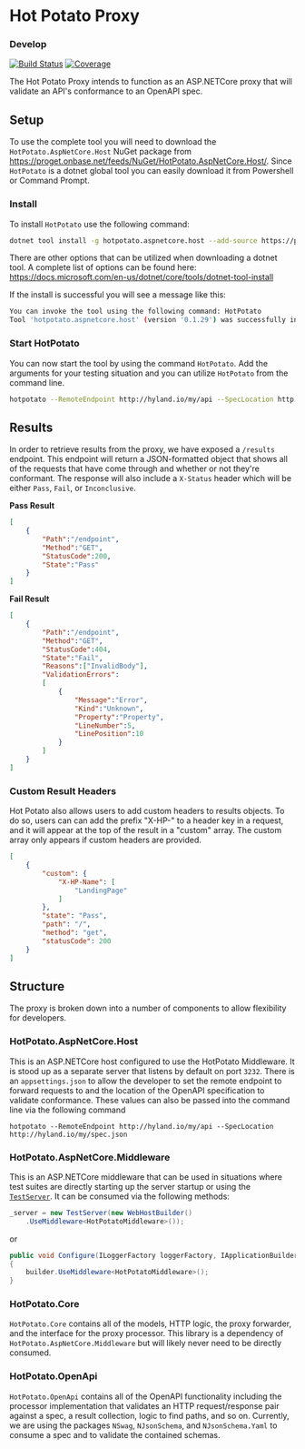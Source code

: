 # Hot Potato Proxy 
### Develop
[![Build Status](https://autotest.jenkins.hylandqa.net/job/Test%20Automation%20Team/job/hot-potato/job/master/badge/icon)](https://autotest.jenkins.hylandqa.net/job/Test%20Automation%20Team/job/hot-potato/job/master/) 
[![Coverage](http://shields.hyland.io/jenkins/c/https/autotest.jenkins.hylandqa.net/job/Test%20Automation%20Team/job/hot-potato/job/master.svg)](https://autotest.jenkins.hylandqa.net/job/Test%20Automation%20Team/job/hot-potato/job/master/lastSuccessfulBuild/cobertura/)

The Hot Potato Proxy intends to function as an ASP.NETCore proxy that will validate an API's conformance to an OpenAPI spec.

## Setup

To use the complete tool you will need to download the `HotPotato.AspNetCore.Host` NuGet package from https://proget.onbase.net/feeds/NuGet/HotPotato.AspNetCore.Host/. Since `HotPotato` is a dotnet global tool you can easily download it from Powershell or Command Prompt.

### Install
To install `HotPotato` use the following command:
```sh
dotnet tool install -g hotpotato.aspnetcore.host --add-source https://proget.onbase.net/nuget/NuGet/
```
There are other options that can be utilized when downloading a dotnet tool. A complete list of options can be found here: https://docs.microsoft.com/en-us/dotnet/core/tools/dotnet-tool-install

If the install is successful you will see a message like this:  
```sh
You can invoke the tool using the following command: HotPotato
Tool 'hotpotato.aspnetcore.host' (version '0.1.29') was successfully installed.
```
### Start HotPotato

You can now start the tool by using the command `HotPotato`. Add the arguments for your testing situation and you can utilize `HotPotato` from the command line.
```sh
hotpotato --RemoteEndpoint http://hyland.io/my/api --SpecLocation http://hyland.io/my/spec.json
```

## Results

In order to retrieve results from the proxy, we have exposed a `/results` endpoint. This endpoint will return a JSON-formatted object that shows all of the requests that have come through and whether or not they're conformant. The response will also include a `X-Status` header which will be either `Pass`, `Fail`, or `Inconclusive`.

__Pass Result__
```json
[
    {
        "Path":"/endpoint",
        "Method":"GET",
        "StatusCode":200,
        "State":"Pass"
    }
]
```

__Fail Result__
```json
[
    {        
        "Path":"/endpoint",
        "Method":"GET",
        "StatusCode":404,
        "State":"Fail",
        "Reasons":["InvalidBody"],
        "ValidationErrors":
        [
            {
                "Message":"Error",
                "Kind":"Unknown",
                "Property":"Property",
                "LineNumber":5,
                "LinePosition":10
            }
        ]
    }
]
```

### Custom Result Headers

Hot Potato also allows users to add custom headers to results objects. To do so, users can can add the prefix "X-HP-" to a header key in a request, and it will appear at the top of the result in a "custom" array. The custom array only appears if custom headers are provided.

```json
[
	{
        "custom": {
            "X-HP-Name": [
                "LandingPage"
            ]
        },
        "state": "Pass",
        "path": "/",
        "method": "get",
        "statusCode": 200
    }
]
```

## Structure

The proxy is broken down into a number of components to allow flexibility for developers.

### HotPotato.AspNetCore.Host

This is an ASP.NETCore host configured to use the HotPotato Middleware. It is stood up as a separate server that listens by default on port `3232`. There is an `appsettings.json` to allow the developer to set the remote endpoint to forward requests to and the location of the OpenAPI specification to validate conformance. These values can also be passed into the command line via the following command

`hotpotato --RemoteEndpoint http://hyland.io/my/api --SpecLocation http://hyland.io/my/spec.json`

### HotPotato.AspNetCore.Middleware

This is an ASP.NETCore middleware that can be used in situations where test suites are directly starting up the server startup or using the [`TestServer`](https://docs.microsoft.com/en-us/dotnet/api/microsoft.aspnetcore.testhost.testserver). It can be consumed via the following methods:

```csharp
_server = new TestServer(new WebHostBuilder()
    .UseMiddleware<HotPotatoMiddleware>());
```

or

```csharp
public void Configure(ILoggerFactory loggerFactory, IApplicationBuilder builder, IHostingEnvironment env)
{
    builder.UseMiddleware<HotPotatoMiddleware>();
}
```

### HotPotato.Core

`HotPotato.Core` contains all of the models, HTTP logic, the proxy forwarder, and the interface for the proxy processor. This library is a dependency of `HotPotato.AspNetCore.Middleware` but will likely never need to be directly consumed.

### HotPotato.OpenApi

`HotPotato.OpenApi` contains all of the OpenAPI functionality including the processor implementation that validates an HTTP request/response pair against a spec, a result collection, logic to find paths, and so on. Currently, we are using the packages `NSwag`, `NJsonSchema`, and `NJsonSchema.Yaml` to consume a spec and to validate the contained schemas.
